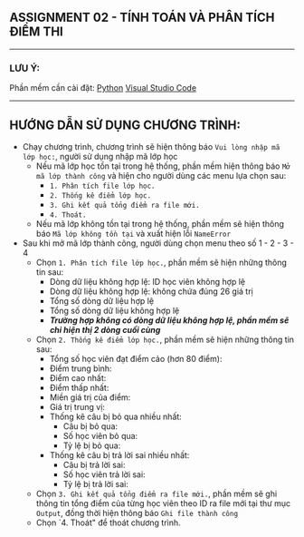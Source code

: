 ## ASSIGNMENT 02 - TÍNH TOÁN VÀ PHÂN TÍCH ĐIỂM THI
***
### LƯU Ý:
Phần mềm cần cài đặt:
[Python](https://www.python.org/downloads/) 
[Visual Studio Code](https://code.visualstudio.com/download)
***
## HƯỚNG DẪN SỬ DỤNG CHƯƠNG TRÌNH:
* Chạy chương trình, chương trình sẽ hiện thông báo `Vui lòng nhập mã lớp học:`, người sử dụng nhập mã lớp học
  * Nếu mã lớp học tồn tại trong hệ thống, phần mềm hiện thông báo `Mở mã lớp thành công` và hiện cho người dùng các menu lựa chọn sau:
    * `1. Phân tích file lớp học.`
    * `2. Thống kê điểm lớp học.`
    * `3. Ghi kết quả tổng điểm ra file mới.`
    * `4. Thoát.`
   * Nếu mã lớp không tồn tại trong hệ thống, phần mềm sẽ hiện thông báo `Mã lớp không tồn tại` và xuất hiện lỗi `NameError`
* Sau khi mở mã lớp thành công, người dùng chọn menu theo số 1 - 2 - 3 - 4
  * Chọn `1. Phân tích file lớp học.`, phần mềm sẽ hiện những thông tin sau:
    * Dòng dữ liệu không hợp lệ: ID học viên không hợp lệ
    * Dòng dữ liệu không hợp lệ: không chứa đúng 26 giá trị
    * Tổng số dòng dữ liệu hợp lệ
    * Tổng số dòng dữ liệu không hợp lệ
    * ***Trường hợp không có dòng dữ liệu không hợp lệ, phần mềm sẽ chỉ hiện thị 2 dòng cuối cùng***
  * Chọn `2. Thống kê điểm lớp học.`, phần mềm sẽ hiện những thông tin sau:
    * Tổng số học viên đạt điểm cảo (hơn 80 điểm):
    * Điểm trung bình:
    * Điểm cao nhất:
    * Điểm thấp nhất:
    * Miền giá trị của điểm:
    * Giá trị trung vị:
    * Thống kê câu bị bỏ qua nhiều nhất:
       * Câu bị bỏ qua:
       * Số học viên bỏ qua:
       * Tỷ lệ bị bỏ qua:
    * Thống kê câu bị trả lời sai nhiều nhất:
       * Câu bị trả lời sai:
       * Số học viên trả lời sai:
       * Tỷ lệ bị trả lời sai:
  * Chọn `3. Ghi kết quả tổng điểm ra file mới.`, phần mềm sẽ ghi thông tin tổng điểm của từng học viên theo ID ra file mới tại thư mục `Output`, đồng thời hiện thông báo `Ghi file thành công`
  * Chọn `4. Thoát" để thoát chương trình.
  
